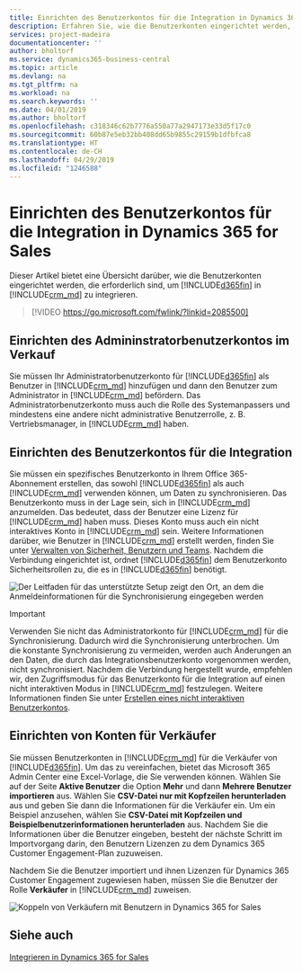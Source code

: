 ```yaml
---
title: Einrichten des Benutzerkontos für die Integration in Dynamics 365 for Sales | Microsoft Docs
description: Erfahren Sie, wie die Benutzerkonten eingerichtet werden, die die Apps zum Austausch von Daten verwenden, und die Mitarbeiter nutzen, um auf Daten in den Apps zuzugreifen und diese Daten zu synchronisieren.
services: project-madeira
documentationcenter: ''
author: bholtorf
ms.service: dynamics365-business-central
ms.topic: article
ms.devlang: na
ms.tgt_pltfrm: na
ms.workload: na
ms.search.keywords: ''
ms.date: 04/01/2019
ms.author: bholtorf
ms.openlocfilehash: c318346c62b7776a550a77a2947173e33d5f17c0
ms.sourcegitcommit: 60b87e5eb32bb408dd65b9855c29159b1dfbfca8
ms.translationtype: HT
ms.contentlocale: de-CH
ms.lasthandoff: 04/29/2019
ms.locfileid: "1246588"
---
```

# <a name="setting-up-user-accounts-for-integrating-with-dynamics-365-for-sales"></a>Einrichten des Benutzerkontos für die Integration in Dynamics 365 for Sales
Dieser Artikel bietet eine Übersicht darüber, wie die Benutzerkonten eingerichtet werden, die erforderlich sind, um [!INCLUDE[d365fin](includes/d365fin_md.md)] in [!INCLUDE[crm_md](includes/crm_md.md)] zu integrieren.  

> [!VIDEO https://go.microsoft.com/fwlink/?linkid=2085500]

## <a name="setting-up-the-admininstrator-user-account-in-sales"></a>Einrichten des Admininstratorbenutzerkontos im Verkauf
Sie müssen Ihr Administratorbenutzerkonto für [!INCLUDE[d365fin](includes/d365fin_md.md)] als Benutzer in [!INCLUDE[crm_md](includes/crm_md.md)] hinzufügen und dann den Benutzer zum Administrator in [!INCLUDE[crm_md](includes/crm_md.md)] befördern. Das Administratorbenutzerkonto muss auch die Rolle des Systemanpassers und mindestens eine andere nicht administrative Benutzerrolle, z. B. Vertriebsmanager, in [!INCLUDE[crm_md](includes/crm_md.md)] haben.

## <a name="setting-up-the-user-account-for-the-integration"></a>Einrichten des Benutzerkontos für die Integration
Sie müssen ein spezifisches Benutzerkonto in Ihrem Office 365-Abonnement erstellen, das sowohl [!INCLUDE[d365fin](includes/d365fin_md.md)] als auch [!INCLUDE[crm_md](includes/crm_md.md)] verwenden können, um Daten zu synchronisieren. Das Benutzerkonto muss in der Lage sein, sich in [!INCLUDE[crm_md](includes/crm_md.md)] anzumelden. Das bedeutet, dass der Benutzer eine Lizenz für [!INCLUDE[crm_md](includes/crm_md.md)] haben muss. Dieses Konto muss auch ein nicht interaktives Konto in [!INCLUDE[crm_md](includes/crm_md.md)] sein. Weitere Informationen darüber, wie Benutzer in [!INCLUDE[crm_md](includes/crm_md.md)] erstellt werden, finden Sie unter [Verwalten von Sicherheit, Benutzern und Teams](http://go.microsoft.com/fwlink/?LinkID=616518). Nachdem die Verbindung eingerichtet ist, ordnet [!INCLUDE[d365fin](includes/d365fin_md.md)] dem Benutzerkonto Sicherheitsrollen zu, die es in [!INCLUDE[d365fin](includes/d365fin_md.md)] benötigt.

![Der Leitfaden für das unterstützte Setup zeigt den Ort, an dem die Anmeldeinformationen für die Synchronisierung eingegeben werden](media/sync-user-setup.png "Assistentenseite für die Visualisierung des unterstützten Setups zeigt den Ort, an dem die Anmeldeinformationen für die Synchronisierung eingegeben werden")

> [!IMPORTANT]  
> Verwenden Sie nicht das Administratorkonto für [!INCLUDE[crm_md](includes/crm_md.md)] für die Synchronisierung. Dadurch wird die Synchronisierung unterbrochen.
> Um die konstante Synchronisierung zu vermeiden, werden auch Änderungen an den Daten, die durch das Integrationsbenutzerkonto vorgenommen werden, nicht synchronisiert. <!--What changes would this account make?--> Nachdem die Verbindung hergestellt wurde, empfehlen wir, den Zugriffsmodus für das Benutzerkonto für die Integration auf einen nicht interaktiven Modus in [!INCLUDE[crm_md](includes/crm_md.md)] festzulegen. Weitere Informationen finden Sie unter [Erstellen eines nicht interaktiven Benutzerkontos](https://docs.microsoft.com/en-us/dynamics365/customer-engagement/admin/create-users-assign-online-security-roles#create-a-non-interactive-user-account).

## <a name="setting-up-accounts-for-sales-people"></a>Einrichten von Konten für Verkäufer
Sie müssen Benutzerkonten in [!INCLUDE[crm_md](includes/crm_md.md)] für die Verkäufer von [!INCLUDE[d365fin](includes/d365fin_md.md)]. Um das zu vereinfachen, bietet das Microsoft 365 Admin Center eine Excel-Vorlage, die Sie verwenden können. Wählen Sie auf der Seite **Aktive Benutzer** die Option **Mehr** und dann **Mehrere Benutzer importieren** aus. Wählen Sie **CSV-Datei nur mit Kopfzeilen herunterladen** aus und geben Sie dann die Informationen für die Verkäufer ein. Um ein Beispiel anzusehen, wählen Sie **CSV-Datei mit Kopfzeilen und Beispielbenutzerinformationen herunterladen** aus. Nachdem Sie die Informationen über die Benutzer eingeben, besteht der nächste Schritt im Importvorgang darin, den Benutzern Lizenzen zu dem Dynamics 365 Customer Engagement-Plan zuzuweisen.  

Nachdem Sie die Benutzer importiert und ihnen Lizenzen für Dynamics 365 Customer Engagement zugewiesen haben, müssen Sie die Benutzer der Rolle **Verkäufer** in [!INCLUDE[crm_md](includes/crm_md.md)] zuweisen.

![Koppeln von Verkäufern mit Benutzern in Dynamics 365 for Sales](media/couple-salespeople.png "Visualisierung des Koppelns von Verkäufern mit Benutzern in Dynamics 365 for Sales")

## <a name="see-also"></a>Siehe auch  
[Integrieren in Dynamics 365 for Sales](admin-prepare-dynamics-365-for-sales-for-integration.md)  
